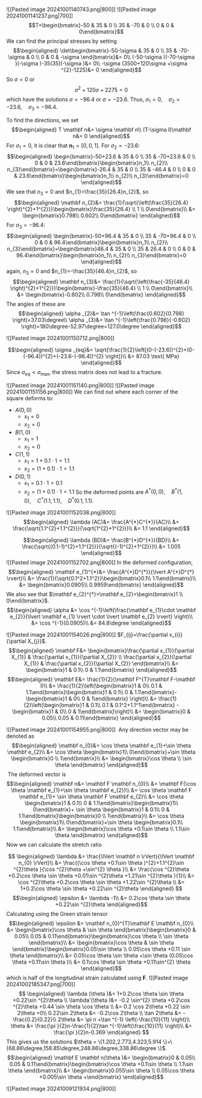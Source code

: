![[Pasted image 20241001140743.png|800]]
![[Pasted image 20241001141237.png|700]]
$$T=\begin{bmatrix}-50 & 35 & 0 \\ 35 & -70 & 0 \\ 0 & 0 & 0\end{bmatrix}$$
We can find the principal stresses by setting
$$\begin{aligned}
\det\begin{bmatrix}-50-\sigma  & 35 & 0 \\ 35 & -70-\sigma  & 0 \\ 0 & 0 & -\sigma \end{bmatrix}&= 0\\
(-50-\sigma )(-70-\sigma )(-\sigma )-35(35)(-\sigma )&= 0\\
-\sigma (3500+120\sigma +\sigma ^{2}-1225)&= 0
\end{aligned}$$
So $\sigma =0$ or
$$\sigma ^{2}+120\sigma +2275=0$$
which have the solutions $\sigma =-96.4$ or $\sigma =-23.6$.
Thus, $\sigma _{1}=0,\quad \sigma _{2}=-23.6,\quad \sigma _{3}=-96.4$.

To find the directions, we set
$$\begin{aligned}
T \mathbf n&=  \sigma \mathbf n\\
(T-\sigma I)\mathbf n&= 0
\end{aligned}$$
For $\sigma _{1}=0$, it is clear that $\mathbf n_{1}=[0,0,1]$.
For $\sigma _{2}=-23.6$:
$$\begin{aligned}
\begin{bmatrix}-50+23.6 & 35 & 0 \\ 35 & -70+23.6 & 0 \\ 0 & 0 & 23.6\end{bmatrix}\begin{bmatrix}n_1\\
n_{2}\\
n_{3}\end{bmatrix}=\begin{bmatrix}-26.4 & 35 & 0 \\ 35 & -46.4 & 0 \\ 0 & 0 & 23.6\end{bmatrix}\begin{bmatrix}n_1\\
n_{2}\\
n_{3}\end{bmatrix}=0
\end{aligned}$$
We see that $n_{3}=0$ and $n_{1}=\frac{35}{26.4}n_{2}$, so
$$\begin{aligned}
\mathbf n_{2}&= \frac{1}{\sqrt{\left(\frac{35}{26.4} \right)^{2}+1^{2}}}\begin{bmatrix}\frac{35}{26.4} \\ 1 \\ 0\end{bmatrix}\\
&= \begin{bmatrix}0.798\\
0.602\\
0\end{bmatrix}
\end{aligned}$$
For $\sigma _{3}=-96.4$:
$$\begin{aligned}
\begin{bmatrix}-50+96.4 & 35 & 0 \\ 35 & -70+96.4 & 0 \\ 0 & 0 & 96.4\end{bmatrix}\begin{bmatrix}n_1\\
n_{2}\\
n_{3}\end{bmatrix}=\begin{bmatrix}46.4 & 35 & 0 \\ 35 & 26.4 & 0 \\ 0 & 0 & 96.4\end{bmatrix}\begin{bmatrix}n_1\\
n_{2}\\
n_{3}\end{bmatrix}=0
\end{aligned}$$
again, $n_{3}=0$ and $n_{1}=-\frac{35}{46.4}n_{2}$, so
$$\begin{aligned}
\mathbf n_{3}&= \frac{1}{\sqrt{\left(\frac{-35}{46.4} \right)^{2}+1^{2}}}\begin{bmatrix}-\frac{35}{46.4} \\ 1 \\ 0\end{bmatrix}\\
&= \begin{bmatrix}-0.602\\
0.798\\
0\end{bmatrix}
\end{aligned}$$
The angles of these are 
$$\begin{aligned}
\alpha _{2}&= \tan ^{-1}\left(\frac{0.602}{0.798} \right)=37.03\degree\\
\alpha _{3}&= \tan ^{-1}\left(\frac{0.798}{-0.602} \right)=180\degree-52.97\degree=127.0\degree
\end{aligned}$$

![[Pasted image 20241001150712.png|800]]

$$\begin{aligned}
\sigma _{eq}&= \sqrt{\frac{1}{2}\left[(0-(-23.6))^{2}+(0-(-96.4))^{2}+(-23.6-(-96.4))^{2} \right]}\\
&= 87.03 \text{ MPa}
\end{aligned}$$
Since $\sigma _{eq}<\sigma _{\text{max}}$, the stress matrix does not lead to a fracture.

![[Pasted image 20241001151140.png|800]]
![[Pasted image 20241001151156.png|800]]
We can find out where each corner of the square deforms to:
* $A(0,0)$
	* $x_{1}=0$
	* $x_{2}=0$
* $B(1,0)$
	* $x_{1}=1$
	* $x_{2}=0$
* $C(1,1)$
	* $x_{1}=1+0.1 \cdot 1=1.1$
	* $x_{2}=(1+0.1)\cdot 1=1.1$
* $D(0,1)$
	* $x_{1}=0.1 \cdot 1=0.1$
	* $x_{2}=(1+0.1)\cdot 1=1.1$
So the deformed points are $A^{*}(0,0),\quad B^{*}(1,0),\quad C^{*}(1.1,1.1),\quad D^{*}(0.1,1.1)$.

![[Pasted image 20241001152038.png|800]]
$$\begin{aligned}
\lambda (AC)&=  \frac{A^{*}C^{*}}{AC}\\
&= \frac{\sqrt{1.1^{2}+1.1^{2}}}{\sqrt{1^{2}+1^{2}}}\\
&= 1.1
\end{aligned}$$

$$\begin{aligned}
\lambda (BD)&= \frac{B^{*}D^{*}}{BD}\\
&= \frac{\sqrt{(0.1-1)^{2}+1.1^{2}}}{\sqrt{(-1)^{2}+1^{2}}}\\
&= 1.005
\end{aligned}$$
![[Pasted image 20241001152702.png|800]]
In the deformed configuration,
$$\begin{aligned}
\mathbf e_{1}^{*}&= \frac{A^{*}D^{*}}{\lvert A^{*}D^{*} \rvert}\\
&= \frac{1}{\sqrt{0.1^2+1.1^2}}\begin{bmatrix}0.1\\
1.1\end{bmatrix}\\
&= \begin{bmatrix}0.0905\\
0.9959\end{bmatrix}
\end{aligned}$$
We also see that $\mathbf e_{2}^{*}=\mathbf e_{2}=\begin{bmatrix}1 \\ 0\end{bmatrix}$.
$$\begin{aligned}
\alpha &= \cos ^{-1}\left(\frac{\mathbf e_{1}\cdot \mathbf e_{2}}{\lvert \mathbf e_{1} \rvert \cdot \lvert \mathbf e_{2} \rvert} \right)\\
&= \cos ^{-1}(0.0905)\\
&= 84.8\degree
\end{aligned}$$

![[Pasted image 20241001154026.png|800]]
$F_{ij}=\frac{\partial x_{i}}{\partial X_{j}}$.
$$\begin{aligned}
\mathbf F&= \begin{bmatrix}\frac{\partial x_{1}}{\partial X_{1}} & \frac{\partial x_{1}}{\partial X_{2}} \\ \frac{\partial x_{2}}{\partial X_{1}} & \frac{\partial x_{2}}{\partial X_{2}} \end{bmatrix}\\
&= \begin{bmatrix}1 & 0.1\\
0 & 1.1\end{bmatrix}
\end{aligned}$$
$$\begin{aligned}
\mathbf E&= \frac{1}{2}(\mathbf F^{T}\mathbf F-\mathbf I)\\
&= \frac{1}{2}\left(\begin{bmatrix}1 & 0\\
0.1 & 1.1\end{bmatrix}\begin{bmatrix}1 & 0.1\\
0 & 1.1\end{bmatrix}-\begin{bmatrix}1 & 0\\
0 & 1\end{bmatrix} \right)\\
&= \frac{1}{2}\left(\begin{bmatrix}1 & 0.1\\
0.1 & 0.1^2+1.1^1\end{bmatrix} -\begin{bmatrix}1 & 0\\
0 & 1\end{bmatrix}\right)\\
&= \begin{bmatrix}0 & 0.05\\
0.05 & 0.11\end{bmatrix}
\end{aligned}$$

![[Pasted image 20241001154955.png|800]]
 Any direction vector may be denoted as
 $$\begin{aligned}
\mathbf n_{0}&= \cos \theta \mathbf e_{1}+\sin \theta \mathbf e_{2}\\
&= \cos \theta \begin{bmatrix}1\\
0\end{bmatrix}+\sin \theta \begin{bmatrix}0 \\
1\end{bmatrix}\\
&= \begin{bmatrix}\cos \theta  \\
\sin \theta \end{bmatrix}
\end{aligned}$$
 The deformed vector is
$$\begin{aligned}
\mathbf n&= \mathbf F \mathbf n_{0}\\
&= \mathbf F(\cos \theta \mathbf e_{1}+\sin \theta \mathbf e_{2})\\
&= \cos \theta \mathbf F \mathbf e_{1}+ \sin \theta \mathbf F \mathbf e_{2}\\
&= \cos \theta \begin{bmatrix}1 & 0.1\\
0 & 1.1\end{bmatrix}\begin{bmatrix}1\\
0\end{bmatrix}+ \sin \theta \begin{bmatrix}1 & 0.1\\
0 & 1.1\end{bmatrix}\begin{bmatrix}0 \\
1\end{bmatrix}\\
&= \cos \theta \begin{bmatrix}1\\
0\end{bmatrix}+\sin \theta \begin{bmatrix}0.1\\
1.1\end{bmatrix}\\
&= \begin{bmatrix}\cos \theta +0.1\sin \theta \\
1.1\sin \theta \end{bmatrix}
\end{aligned}$$
Now we can calculate the stretch ratio

$$
\begin{aligned}
\lambda &= \frac{\lVert \mathbf n \rVert}{\lVert \mathbf n_{0} \rVert}\\
&= \frac{(\cos \theta  +0.1\sin \theta )^{2}+1.1^{2}\sin ^{2}\theta }{\cos ^{2}\theta +\sin^{2} \theta }\\
&= \frac{\cos ^{2}\theta +0.2\cos \theta \sin \theta +0.01\sin ^{2}\theta +1.21\sin ^{2}\theta }{1}\\
&= \cos ^{2}\theta +0.2\cos \theta \sin \theta +1.22\sin ^{2}\theta \\
&= 1+0.2\cos \theta \sin \theta +0.22\sin ^{2}\theta 
\end{aligned}
$$
$$\begin{aligned}
\epsilon &= \lambda -1\\
&= 0.2\cos \theta \sin \theta +0.22\sin ^{2}\theta 
\end{aligned}$$
Calculating using the Green strain tensor
$$\begin{aligned}
\epsilon &= \mathbf n_{0}^{T}\mathbf E \mathbf n_{0}\\
&= \begin{bmatrix}\cos \theta  & \sin \theta \end{bmatrix}\begin{bmatrix}0 & 0.05\\
0.05 & 0.11\end{bmatrix}\begin{bmatrix}\cos \theta \\
\sin \theta \end{bmatrix}\\
&= \begin{bmatrix}\cos \theta  & \sin \theta \end{bmatrix}\begin{bmatrix}0.05\sin \theta \\
0.05\cos \theta +0.11 \sin \theta \end{bmatrix}\\
&= 0.05\cos \theta \sin \theta +\sin \theta (0.05\cos \theta +0.11\sin \theta )\\
&= 0.1\cos \theta \sin \theta +0.11\sin^{2} \theta 
\end{aligned}$$
which is half of the longitudinal strain calculated using $\mathbf F$.
![[Pasted image 20241002185347.png|700]]
$$
\begin{aligned}
\lambda (\theta )&= 1+0.2\cos \theta \sin  \theta +0.22\sin ^{2}\theta \\
\lambda'(\theta )&= -0.2 \sin^{2} \theta +0.2\cos ^{2}\theta +0.44 \sin \theta \cos \theta \\
&= 0.2 \cos 2\theta +0.22 \sin 2\theta =0\\
0.22\sin 2\theta &= -0.2\cos 2\theta \\
\tan 2\theta &= -\frac{0.2}{0.22}\\
2\theta &= \pi n +\tan ^{-1} \left(-\frac{10}{11} \right)\\
\theta &= \frac{\pi }{2}n-\frac{1}{2}\tan ^{-1}\left(\frac{10}{11} \right)\\
&= \frac{\pi }{2}n-0.369
\end{aligned}
$$
This gives us the solutions $\theta = \{1.202,2.773,4.323,5.914 \}=\{68.86\degree,158.85\degree,248.86\degree,338.86\degree \}$.
$$\begin{aligned}
\mathbf E \mathbf n(\theta )&= \begin{bmatrix}0 & 0.05\\
0.05 & 0.11\end{bmatrix}\begin{bmatrix}\cos \theta +0.1\sin \theta \\
1.1\sin \theta \end{bmatrix}\\
&= \begin{bmatrix}0.055\sin \theta \\
0.05\cos \theta +0.005\sin \theta +\end{bmatrix}
\end{aligned}$$

![[Pasted image 20241009121934.png|800]]